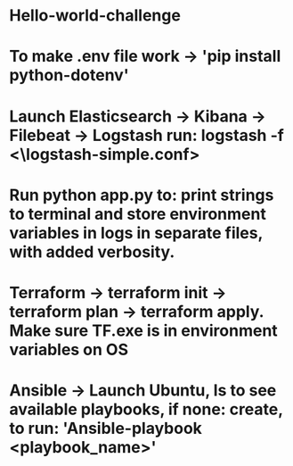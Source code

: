 # Hello-world-challenge

# To make .env file work -> 'pip install python-dotenv'


# Launch Elasticsearch -> Kibana -> Filebeat -> Logstash run: logstash -f <\logstash-simple.conf>

# Run python app.py to: print strings to terminal and store environment variables in logs in separate files, with added verbosity.

# Terraform -> terraform init -> terraform plan -> terraform apply. Make sure TF.exe is in environment variables on OS

# Ansible -> Launch Ubuntu, ls to see available playbooks, if none: create, to run: 'Ansible-playbook <playbook_name>'